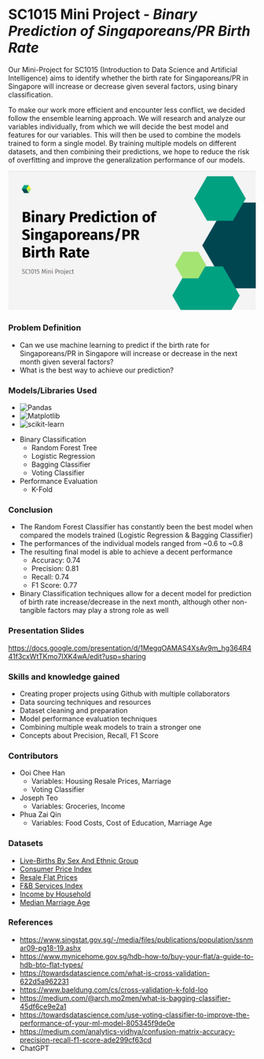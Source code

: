 # SC1015 Mini Project - _Binary Prediction of Singaporeans/PR Birth Rate_

Our Mini-Project for SC1015 (Introduction to Data Science and Artificial Intelligence) aims to identify whether the birth rate for Singaporeans/PR in Singapore will increase or decrease given several factors, using binary classification.

To make our work more efficient and encounter less conflict, we decided follow the ensemble learning approach. We will research and analyze our variables individually, from which we will decide the best model and features for our variables. This will then be used to combine the models trained to form a single model. By training multiple models on different datasets, and then combining their predictions, we hope to reduce the risk of overfitting and improve the generalization performance of our models. 

![image](Images/Project%20Title.png)

### Problem Definition

- Can we use machine learning to predict if the birth rate for Singaporeans/PR in Singapore will increase or decrease in the next month given several factors?
- What is the best way to achieve our prediction?

### Models/Libraries Used

* ![Pandas]
* ![Matplotlib]
* ![scikit-learn]
- Binary Classification
    - Random Forest Tree
    - Logistic Regression
    - Bagging Classifier
    - Voting Classifier
- Performance Evaluation
    - K-Fold

### Conclusion
- The Random Forest Classifier has constantly been the best model when compared the models trained (Logistic Regression & Bagging Classifier)
- The performances of the individual models ranged from ~0.6 to ~0.8
- The resulting final model is able to achieve a decent performance 
    - Accuracy: 0.74
    - Precision: 0.81
    - Recall: 0.74
    - F1 Score: 0.77
- Binary Classification techniques allow for a decent model for prediction of birth rate increase/decrease in the next month, although other non-tangible factors may play a strong role as well

### Presentation Slides
https://docs.google.com/presentation/d/1MegqOAMAS4XsAv9m_hg364R441f3cxWtTKmo7IXK4wA/edit?usp=sharing

### Skills and knowledge gained

- Creating proper projects using Github with multiple collaborators
- Data sourcing techniques and resources
- Dataset cleaning and preparation
- Model performance evaluation techniques
- Combining multiple weak models to train a stronger one
- Concepts about Precision, Recall, F1 Score

### Contributors

- Ooi Chee Han 
    - Variables: Housing Resale Prices, Marriage
    - Voting Classifier
- Joseph Teo 
    - Variables: Groceries, Income
- Phua Zai Qin 
    - Variables: Food Costs, Cost of Education, Marriage Age

### Datasets
- [Live-Births By Sex And Ethnic Group](https://tablebuilder.singstat.gov.sg/table/TS/M810051)
- [Consumer Price Index](https://tablebuilder.singstat.gov.sg/table/TS/M212882)
- [Resale Flat Prices](https://data.gov.sg/dataset/resale-flat-prices?resource_id=adbbddd3-30e2-445f-a123-29bee150a6fe)
- [F&B Services Index](https://tablebuilder.singstat.gov.sg/table/TS/M601661)
- [Income by Household](https://tablebuilder.singstat.gov.sg/table/CT/17797)
- [Median Marriage Age](https://tablebuilder.singstat.gov.sg/table/TS/M830182)

### References
- https://www.singstat.gov.sg/-/media/files/publications/population/ssnmar09-pg18-19.ashx
- https://www.mynicehome.gov.sg/hdb-how-to/buy-your-flat/a-guide-to-hdb-bto-flat-types/
- https://towardsdatascience.com/what-is-cross-validation-622d5a962231
- https://www.baeldung.com/cs/cross-validation-k-fold-loo
- https://medium.com/@arch.mo2men/what-is-bagging-classifier-45df6ce9e2a1
- https://towardsdatascience.com/use-voting-classifier-to-improve-the-performance-of-your-ml-model-805345f9de0e
- https://medium.com/analytics-vidhya/confusion-matrix-accuracy-precision-recall-f1-score-ade299cf63cd
- ChatGPT

[Pandas]: https://img.shields.io/badge/pandas-%23150458.svg?style=for-the-badge&logo=pandas&logoColor=white
[Matplotlib]: https://img.shields.io/badge/Matplotlib-%23ffffff.svg?style=for-the-badge&logo=Matplotlib&logoColor=black
[scikit-learn]: https://img.shields.io/badge/scikit--learn-%23F7931E.svg?style=for-the-badge&logo=scikit-learn&logoColor=white
